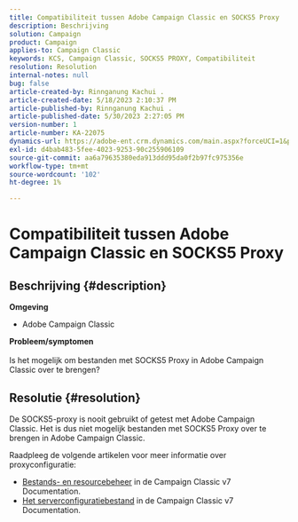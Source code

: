 ```yaml
---
title: Compatibiliteit tussen Adobe Campaign Classic en SOCKS5 Proxy
description: Beschrijving
solution: Campaign
product: Campaign
applies-to: Campaign Classic
keywords: KCS, Campaign Classic, SOCKS5 PROXY, Compatibiliteit
resolution: Resolution
internal-notes: null
bug: false
article-created-by: Rinnganung Kachui .
article-created-date: 5/18/2023 2:10:37 PM
article-published-by: Rinnganung Kachui .
article-published-date: 5/30/2023 2:27:05 PM
version-number: 1
article-number: KA-22075
dynamics-url: https://adobe-ent.crm.dynamics.com/main.aspx?forceUCI=1&pagetype=entityrecord&etn=knowledgearticle&id=b10cebbe-85f5-ed11-8848-6045bd0063aa
exl-id: d4bab483-5fee-4023-9253-90c255906109
source-git-commit: aa6a79635380eda913ddd95da0f2b97fc975356e
workflow-type: tm+mt
source-wordcount: '102'
ht-degree: 1%

---
```


# Compatibiliteit tussen Adobe Campaign Classic en SOCKS5 Proxy

## Beschrijving {#description}

<b>Omgeving</b>
- Adobe Campaign Classic

<b>Probleem/symptomen</b><br><br>Is het mogelijk om bestanden met SOCKS5 Proxy in Adobe Campaign Classic over te brengen?<br>

## Resolutie {#resolution}


De SOCKS5-proxy is nooit gebruikt of getest met Adobe Campaign Classic. Het is dus niet mogelijk bestanden met SOCKS5 Proxy over te brengen in Adobe Campaign Classic.

Raadpleeg de volgende artikelen voor meer informatie over proxyconfiguratie:

- [Bestands- en resourcebeheer](https://experienceleague.adobe.com/docs/campaign-classic/using/installing-campaign-classic/additional-configurations/file-res-management.html) in de Campaign Classic v7 Documentation.
- [Het serverconfiguratiebestand](https://experienceleague.adobe.com/docs/campaign-classic/using/installing-campaign-classic/appendices/the-server-configuration-file.html) in de Campaign Classic v7 Documentation.
